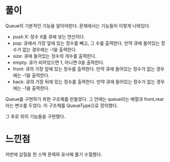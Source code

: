 # 풀이
Queue의 기본적인 기능을 알아야한다.
문제에서는 기능들이 이렇게 나와있다.  
- push X: 정수 X를 큐에 넣는 연산이다.  
- pop: 큐에서 가장 앞에 있는 정수를 빼고, 그 수를 출력한다. 만약 큐에 들어있는 정수가 없는 경우에는 -1을 출력한다.  
- size: 큐에 들어있는 정수의 개수를 출력한다.  
- empty: 큐가 비어있으면 1, 아니면 0을 출력한다.  
- front: 큐의 가장 앞에 있는 정수를 출력한다. 만약 큐에 들어있는 정수가 없는 경우에는 -1을 출력한다.  
- back: 큐의 가장 뒤에 있는 정수를 출력한다. 만약 큐에 들어있는 정수가 없는 경우에는 -1을 출력한다.    

Queue를 구현하기 위한 구조체를 만들었다. 그 안에는 queue라는 배열과 front,rear 라는 변수를 두었다.
이 구조체를 QueueType으로 정의했다.  

그 후로 위의 기능들을 구현했다.  

# 느낀점
저번에 삽질을 한 스택 문제와 유사해 풀기 수월했다.
